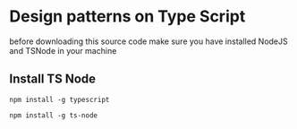 # Design patterns on Type Script

before downloading this source code make sure you have installed NodeJS and TSNode in your machine

## Install TS Node

```npm install -g typescript```

```npm install -g ts-node```
